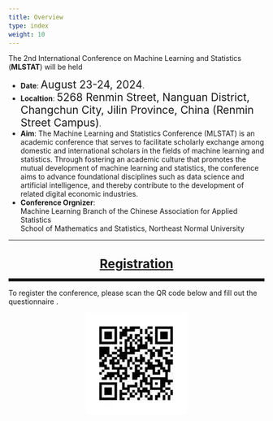 ```yaml
---
title: Overview
type: index
weight: 10
---
```



The 2nd International Conference on Machine Learning and Statistics (**MLSTAT**) will be held
- **Date**: <span style="font-size:150%">August 23-24, 2024</span>. 
- **Localtion**: <span style="font-size:150%">5268 Renmin Street, Nanguan District, Changchun City, Jilin Province, China (Renmin Street Campus)</span>.
- **Aim**: The Machine Learning and Statistics Conference (MLSTAT) is an academic conference that serves to facilitate scholarly exchange among domestic and international scholars in the fields of machine learning and statistics. Through fostering an academic culture that promotes the mutual development of machine learning and statistics, the conference aims to advance foundational disciplines such as data science and artificial intelligence, and thereby contribute to the development of related digital economic industries.
- **Conference Orgnizer**:\
  Machine Learning Branch of the Chinese Association for Applied Statistics\
  School of Mathematics and Statistics, Northeast Normal University
________________________________________

<!--
- If you've previously attended a Crested Butte event and need a break on the
  fee, <a href="/contact">make a request</a>. Don't let the fee be the reason
  you can't attend.
-->
<br/>
<div style="text-align:center;font-size:175%;font-weight:bold">
<a href = "/registration">Registration</a>
</div>

<hr style="border: 0; border-top: 5px solid;">

To register the conference, please scan the QR code below and fill out the questionnaire .

<center><img src="/images/register_qrcode.jpg" alt="QR Code for Registration" height="200"></center>

<!-- <style>

.qrcode {
  /* border: 1px solid #ddd; */
  /* border-radius: 4px; */
  padding: 2px;
  width: 200px;
} -->